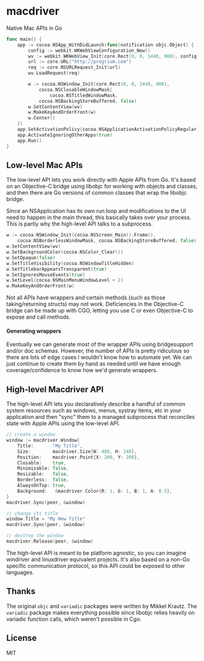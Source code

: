 # macdriver
Native Mac APIs in Go

```go
func main() {
	app := cocoa.NSApp_WithDidLaunch(func(notification objc.Object) {
		config := webkit.WKWebViewConfiguration_New()
		wv := webkit.WKWebView_Init(core.Rect(0, 0, 1440, 900), config)
		url := core.URL("http://progrium.com")
		req := core.NSURLRequest_Init(url)
		wv.LoadRequest(req)

		w := cocoa.NSWindow_Init(core.Rect(0, 0, 1440, 900),
			cocoa.NSClosableWindowMask|
				cocoa.NSTitledWindowMask,
			cocoa.NSBackingStoreBuffered, false)
		w.SetContentView(wv)
		w.MakeKeyAndOrderFront(w)
		w.Center()
	})
	app.SetActivationPolicy(cocoa.NSApplicationActivationPolicyRegular)
	app.ActivateIgnoringOtherApps(true)
	app.Run()
}
```

## Low-level Mac APIs

The low-level API lets you work directly with Apple APIs from Go. It's based on an Objective-C bridge using libobjc
for working with objects and classes, and then there are Go versions of common classes that wrap the libobjc bridge.

Since an NSApplication has its own run loop and modifications to the UI need to happen in the main thread, this basically
takes over your process. This is partly why the high-level API talks to a subprocess.

```go
w := cocoa.NSWindow_Init(cocoa.NSScreen_Main().Frame(),
    cocoa.NSBorderlessWindowMask, cocoa.NSBackingStoreBuffered, false)
w.SetContentView(wv)
w.SetBackgroundColor(cocoa.NSColor_Clear())
w.SetOpaque(false)
w.SetTitleVisibility(cocoa.NSWindowTitleHidden)
w.SetTitlebarAppearsTransparent(true)
w.SetIgnoresMouseEvents(true)
w.SetLevel(cocoa.NSMainMenuWindowLevel + 2)
w.MakeKeyAndOrderFront(w)
```

Not all APIs have wrappers and certain methods (such as those taking/returning structs) may not work. Deficiencies in the 
Objective-C bridge can be made up with CGO, letting you use C or even Objective-C to expose and call methods.

#### Generating wrappers

Eventually we can generate most of the wrapper APIs using bridgesupport and/or doc schemas. However, the number of APIs
is pretty ridiculous so there are lots of edge cases I wouldn't know how to automate yet. We can just continue to create them by hand
as needed until we have enough coverage/confidence to know how we'd generate wrappers.

## High-level Macdriver API

The high-level API lets you declaratively describe a handful of common system resources such as windows, menus, systray items,
etc in your application and then "sync" them to a managed subprocess that reconciles state with Apple APIs using the
low-level API.

```go
// create a window
window := macdriver.Window{
	Title:       "My Title",
	Size:        macdriver.Size{W: 480, H: 240},
	Position:    macdriver.Point{X: 200, Y: 200},
	Closable:    true,
	Minimizable: false,
	Resizable:   false,
	Borderless:  false,
	AlwaysOnTop: true,
	Background:   &macdriver.Color{R: 1, G: 1, B: 1, A: 0.5},
}
macdriver.Sync(peer, &window)

// change its title
window.Title = "My New Title"
macdriver.Sync(peer, &window)

// destroy the window
macdriver.Release(peer, &window)
```

The high-level API is meant to be platform agnostic, so you can imagine windriver and linuxdriver equivalent projects. It's also
based on a non-Go specific communication protocol, so this API could be exposed to other languages.

## Thanks

The original `objc` and `variadic` packages were written by Mikkel Krautz. The `variadic` package makes everything possible since
libobjc relies heavily on variadic function calls, which weren't possible in Cgo. 

## License

MIT